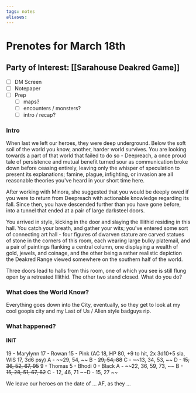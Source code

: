 ```yaml
---
tags: notes
aliases:
---
```


# Prenotes for March 18th
## Party of Interest: [[Sarahouse Deakred Game]]
- [ ] DM Screen
- [ ] Notepaper
- [ ] Prep
	- [ ] maps?
	- [ ] encounters / monsters?
	- [ ] intro / recap?

### Intro

When last we left our heroes, they were deep underground. Below the soft soil of the world you know, another, harder world survives. You are looking towards a part of that world that failed to do so - Deepreach, a once proud tale of persistence and mutual benefit turned sour as communication broke down before ceasing entirely, leaving only the whisper of speculation to present its explanations; famine, plague, infighting, or invasion are all reasonable theories you've heard in your short time here. 

After working with Minora, she suggested that you would be deeply owed if you were to return from Deepreach with actionable knowledge regarding its fall. Since then, you have descended further than you have gone before, into a tunnel that ended at a pair of large darksteel doors.

You arrived in style, kicking in the door and slaying the Illithid residing in this hall. You catch your breath, and gather your wits; you've entered some sort of connecting art hall - four figures of dwarven stature are carved statues of stone in the corners of this room, each wearing large bulky platemail, and a pair of paintings flanking a central column, one displaying a wealth of gold, jewels, and coinage, and the other being a rather realistic depiction the Deakred Range viewed somewhere on the southern half of the world.

Three doors lead to halls from this room, one of which you see is still flung open by a retreated Illithid. The other two stand closed. What do you do?

### What does the World Know?
Everything goes down into the City, eventually, so they get to look at my cool goopis city and my Last of Us / Alien style badguys rip.

### What happened?
#### INIT
19 - Marylynn
17 - Rowan
15 - Pink (AC 18, HP 80, +9 to hit, 2x 3d10+5 sla, WIS 17, 3d6 psy)
A - ~~29, 54, ~~
B - ~~29, 54, 88~~
C - ~~13, 34, 53, ~~
D - ~~15, 36, 52, 67, 95~~
9 - Thomas
5 - Bhodi
0 - Black
A - ~~22, 36, 59, 73, ~~
B - ~~15, 28, 51, 67, 82~~
C - 12, 46, 71
~~D - 15, 27 ~~


We leave our heroes on the date of ... AF, as they ...